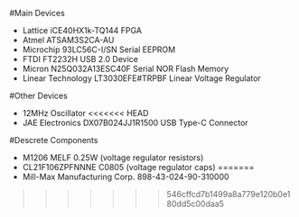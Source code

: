 #Main Devices
* Lattice iCE40HX1k-TQ144 FPGA
* Atmel ATSAM3S2CA-AU
* Microchip 93LC56C-I/SN Serial EEPROM
* FTDI FT2232H USB 2.0 Device
* Micron N25Q032A13ESC40F Serial NOR Flash Memory
* Linear Technology LT3030EFE#TRPBF Linear Voltage Regulator

#Other Devices
* 12MHz Oscillator
<<<<<<< HEAD
* JAE Electronics DX07B024JJ1R1500 USB Type-C Connector

#Descrete Components
* M1206 MELF 0.25W (voltage regulator resistors)
* CL21F106ZPFNNNE C0805 (voltage regulator caps)
=======
* Mill-Max Manufacturing Corp. 898-43-024-90-310000
>>>>>>> 546cffcd7b1499a8a779e120b0e180dd5c00daa5
